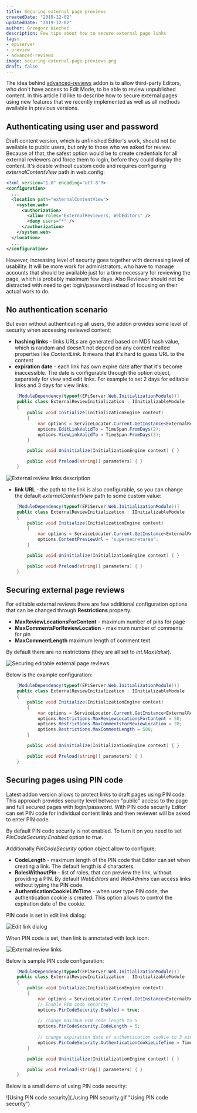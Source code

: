 ```yaml
---
title: Securing external page previews
createdDate: "2019-12-02"
updatedDate: "2019-12-02"
author: Grzegorz Wiecheć
description: Few tips about how to secure external page links
tags:
- episerver
- preview
- advanced-reviews
image: securing-external-page-previews.png
draft: false
---
```

The idea behind [advanced-reviews](https://github.com/advanced-cms/advanced-reviews "Advanced Reviews Github") addon is to allow third-party Editors, 
who don't have access to Edit Mode, to be able to review unpublished content. 
In this article I'd like to describe how to secure external pages using new features that we recently implemented 
as well as all methods available in previous versions.

## Authenticating using user and password
Draft content version, which is unfinished Editor's work, should not be available to public users,
but only to those who we asked for review. Because of that, the safest option would be to create
credentials for all external reviewers and force them to login, before they could display the content. 
It's doable without custom code and requires configuring _externalContentView_ path in web.config:
```xml
<?xml version="1.0" encoding="utf-8"?>
<configuration>
  ...
  <location path="externalContentView">
    <system.web>
      <authorization>
        <allow roles="ExternalReviewers, WebEditors" />
        <deny users="*" />
      </authorization>
    </system.web>
  </location>
  ...
</configuration>
```
However, increasing level of security goes together with decreasing level of usability.
It will be more work for administrators, who have to manage accounts that should be available just for a time
necessary for reviewing the page, which is probably maximum few days. Also Reviewer should not be distracted 
with need to get login/password instead of focusing on their actual work to do.

## No authentication scenario
But even without authenticating all users, the addon provides some level of security
when accessing reviewed content:
* **hashing links** - links URLs are generated based on MD5 hash value, which is random and doesn't not depend on 
any content realted properties like _ContentLink_. It means that it's hard to guess URL to the content
* **expiration date** - each link has own expire date after that it's become inaccessible. The date is configurable
through the option object, separately for view and edit links. For example to set 2 days for editable links
and 3 days for view links:
```csharp
    [ModuleDependency(typeof(EPiServer.Web.InitializationModule))]
    public class ExternalReviewInitialization : IInitializableModule
    {
        public void Initialize(InitializationEngine context)
        {
            var options = ServiceLocator.Current.GetInstance<ExternalReviewOptions>();
            options.EditLinkValidTo = TimeSpan.FromDays(2);
            options.ViewLinkValidTo = TimeSpan.FromDays(3);
        }

        public void Uninitialize(InitializationEngine context) { }

        public void Preload(string[] parameters) { }
    }
```
![External review links description](./securing-external-page-previews-list-description.png "External review description")
* **link URL** - the path to the link is also configurable, so you can change the default _externalContentView_
path to some custom value:
```csharp
    [ModuleDependency(typeof(EPiServer.Web.InitializationModule))]
    public class ExternalReviewInitialization : IInitializableModule
    {
        public void Initialize(InitializationEngine context)
        {
            var options = ServiceLocator.Current.GetInstance<ExternalReviewOptions>();
            options.ContentPreviewUrl = "supersecretarea";
        }

        public void Uninitialize(InitializationEngine context) { }

        public void Preload(string[] parameters) { }
    }
```

## Securing external page reviews

For editable external reviews there are few additional configuration options
that can be changed through **Restrictions** property:
* **MaxReviewLocationsForContent** - maximum number of pins for page
* **MaxCommentsForReviewLocation** - maximum number of comments for pin
* **MaxCommentLength** maximum length of comment text

By default there are no restrictions (they are all set to _int.MaxValue_).

![Securing editable external page reviews](./securing-external-page-previews-restrictions.png "Securing editable external page reviews")

Below is the example configuration:
```csharp
    [ModuleDependency(typeof(EPiServer.Web.InitializationModule))]
    public class ExternalReviewInitialization : IInitializableModule
    {
        public void Initialize(InitializationEngine context)
        {
            var options = ServiceLocator.Current.GetInstance<ExternalReviewOptions>();
            options.Restrictions.MaxReviewLocationsForContent = 50;
            options.Restrictions.MaxCommentsForReviewLocation = 20;
            options.Restrictions.MaxCommentLength = 500;
        }

        public void Uninitialize(InitializationEngine context) { }

        public void Preload(string[] parameters) { }
    }
```

## Securing pages using PIN code

Latest addon version allows to protect links to draft pages using PIN code.
This approach provides security level between "public" access to the page and
full secured pages with login/password. With PIN code security Editor can set
PIN code for individual content links and then reviewer will be asked to enter PIN code.

By default PIN code security is not enabled. To turn it on you need to
set _PinCodeSecurity.Enabled_ option to _true_.

Additionally _PinCodeSecurity_ option object allow to configure:
- **CodeLength** - maximum length of the PIN code that Editor can set when creating a link.
The default length is _4_ characters.
- **RolesWithoutPin** - list of roles, that can preview the link, without providing a PIN.
By default _WebEditors_ and _WebAdmins_ can access links without typing the PIN code.
- **AuthenticationCookieLifeTime** - when user type PIN code, the authentication cookie is created.
This option allows to control the expiration date of the cookie.

PIN code is set in edit link dialog:

![Edit link dialog](./securing-external-page-previews-edit.png "Edit link dialog")

When PIN code is set, then link is annotated with lock icon:

![External review links](./securing-external-page-previews-list.png "External review links")

Below is sample PIN code configuration:
```csharp
    [ModuleDependency(typeof(EPiServer.Web.InitializationModule))]
    public class ExternalReviewInitialization : IInitializableModule
    {
        public void Initialize(InitializationEngine context)
        {
            var options = ServiceLocator.Current.GetInstance<ExternalReviewOptions>();
            // Enable PIN code security
            options.PinCodeSecurity.Enabled = true;
            
            // change maximum PIN code length to 5
            options.PinCodeSecurity.CodeLength = 5;
            
            // change expiration date of authentication cookie to 3 minutes
            options.PinCodeSecurity.AuthenticationCookieLifeTime = TimeSpan.FromMinutes(3);
        }

        public void Uninitialize(InitializationEngine context) { }

        public void Preload(string[] parameters) { }
    }
```

Below is a small demo of using PIN code security:

![Using PIN code security](./using PIN security.gif "Using PIN code security")
